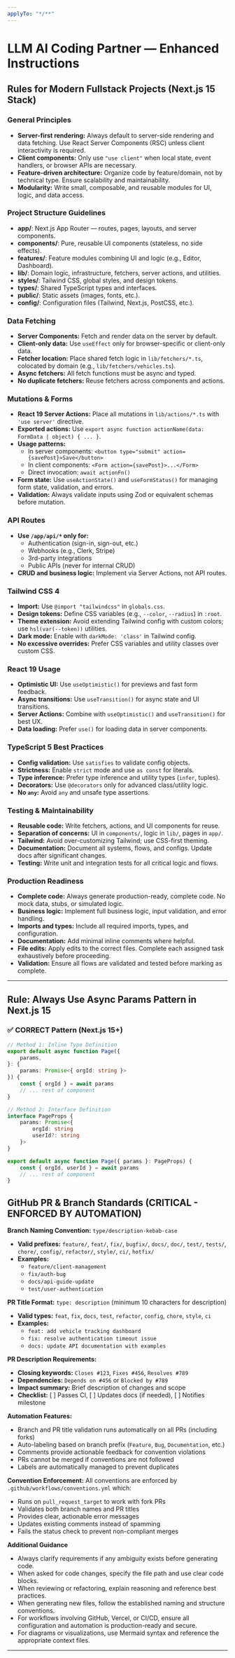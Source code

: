 ```yaml
---
applyTo: "*/**"
---
```


<!-- @format -->

# LLM AI Coding Partner — Enhanced Instructions

## Rules for Modern Fullstack Projects (Next.js 15 Stack)

### General Principles

-   **Server-first rendering:** Always default to server-side rendering and data fetching. Use React
    Server Components (RSC) unless client interactivity is required.
-   **Client components:** Only use `"use client"` when local state, event handlers, or browser APIs
    are necessary.
-   **Feature-driven architecture:** Organize code by feature/domain, not by technical type. Ensure
    scalability and maintainability.
-   **Modularity:** Write small, composable, and reusable modules for UI, logic, and data access.

### Project Structure Guidelines

-   **app/**: Next.js App Router — routes, pages, layouts, and server components.
-   **components/**: Pure, reusable UI components (stateless, no side effects).
-   **features/**: Feature modules combining UI and logic (e.g., Editor, Dashboard).
-   **lib/**: Domain logic, infrastructure, fetchers, server actions, and utilities.
-   **styles/**: Tailwind CSS, global styles, and design tokens.
-   **types/**: Shared TypeScript types and interfaces.
-   **public/**: Static assets (images, fonts, etc.).
-   **config/**: Configuration files (Tailwind, Next.js, PostCSS, etc.).

### Data Fetching

-   **Server Components:** Fetch and render data on the server by default.
-   **Client-only data:** Use `useEffect` only for browser-specific or client-only data.
-   **Fetcher location:** Place shared fetch logic in `lib/fetchers/*.ts`, colocated by domain (e.g.,
    `lib/fetchers/vehicles.ts`).
-   **Async fetchers:** All fetch functions must be async and typed.
-   **No duplicate fetchers:** Reuse fetchers across components and actions.

### Mutations & Forms

-   **React 19 Server Actions:** Place all mutations in `lib/actions/*.ts` with `'use server'`
    directive.
-   **Exported actions:** Use `export async function actionName(data: FormData | object) { ... }`.
-   **Usage patterns:**
    -   In server components: `<button type="submit" action={savePost}>Save</button>`
    -   In client components: `<Form action={savePost}>...</Form>`
    -   Direct invocation: `await actionFn()`
-   **Form state:** Use `useActionState()` and `useFormStatus()` for managing form state, validation,
    and errors.
-   **Validation:** Always validate inputs using Zod or equivalent schemas before mutation.

### API Routes

-   **Use `/app/api/*` only for:**
    -   Authentication (sign-in, sign-out, etc.)
    -   Webhooks (e.g., Clerk, Stripe)
    -   3rd-party integrations
    -   Public APIs (never for internal CRUD)
-   **CRUD and business logic:** Implement via Server Actions, not API routes.

### Tailwind CSS 4

-   **Import:** Use `@import "tailwindcss"` in `globals.css`.
-   **Design tokens:** Define CSS variables (e.g., `--color`, `--radius`) in `:root`.
-   **Theme extension:** Avoid extending Tailwind config with custom colors; use `hsl(var(--token))`
    utilities.
-   **Dark mode:** Enable with `darkMode: 'class'` in Tailwind config.
-   **No excessive overrides:** Prefer CSS variables and utility classes over custom CSS.

### React 19 Usage

-   **Optimistic UI:** Use `useOptimistic()` for previews and fast form feedback.
-   **Async transitions:** Use `useTransition()` for async state and UI transitions.
-   **Server Actions:** Combine with `useOptimistic()` and `useTransition()` for best UX.
-   **Data loading:** Prefer `use()` for loading data in server components.

### TypeScript 5 Best Practices

-   **Config validation:** Use `satisfies` to validate config objects.
-   **Strictness:** Enable `strict` mode and use `as const` for literals.
-   **Type inference:** Prefer type inference and utility types (`infer`, tuples).
-   **Decorators:** Use `@decorators` only for advanced class/utility logic.
-   **No `any`:** Avoid `any` and unsafe type assertions.

### Testing & Maintainability

-   **Reusable code:** Write fetchers, actions, and UI components for reuse.
-   **Separation of concerns:** UI in `components/`, logic in `lib/`, pages in `app/`.
-   **Tailwind:** Avoid over-customizing Tailwind; use CSS-first theming.
-   **Documentation:** Document all systems, flows, and configs. Update docs after significant
    changes.
-   **Testing:** Write unit and integration tests for all critical logic and flows.

### Production Readiness

-   **Complete code:** Always generate production-ready, complete code. No mock data, stubs, or
    simulated logic.
-   **Business logic:** Implement full business logic, input validation, and error handling.
-   **Imports and types:** Include all required imports, types, and configuration.
-   **Documentation:** Add minimal inline comments where helpful.
-   **File edits:** Apply edits to the correct files. Complete each assigned task exhaustively before
    proceeding.
-   **Validation:** Ensure all flows are validated and tested before marking as complete.

---

## Rule: Always Use Async Params Pattern in Next.js 15

### ✅ CORRECT Pattern (Next.js 15+)

```typescript
// Method 1: Inline Type Definition
export default async function Page({
    params,
}: {
    params: Promise<{ orgId: string }>
}) {
    const { orgId } = await params
    // ... rest of component
}

// Method 2: Interface Definition
interface PageProps {
    params: Promise<{
        orgId: string
        userId?: string
    }>
}

export default async function Page({ params }: PageProps) {
    const { orgId, userId } = await params
    // ... rest of component
}
```

## GitHub PR & Branch Standards (CRITICAL - ENFORCED BY AUTOMATION)

**Branch Naming Convention:** `type/description-kebab-case`

-   **Valid prefixes:** `feature/`, `feat/`, `fix/`, `bugfix/`, `docs/`, `doc/`, `test/`, `tests/`, `chore/`, `config/`, `refactor/`, `style/`, `ci/`, `hotfix/`
-   **Examples:**
    -   `feature/client-management`
    -   `fix/auth-bug`
    -   `docs/api-guide-update`
    -   `test/user-authentication`

**PR Title Format:** `type: description` (minimum 10 characters for description)

-   **Valid types:** `feat`, `fix`, `docs`, `test`, `refactor`, `config`, `chore`, `style`, `ci`
-   **Examples:**
    -   `feat: add vehicle tracking dashboard`
    -   `fix: resolve authentication timeout issue`
    -   `docs: update API documentation with examples`

**PR Description Requirements:**

-   **Closing keywords:** `Closes #123`, `Fixes #456`, `Resolves #789`
-   **Dependencies:** `Depends on #456` or `Blocked by #789`
-   **Impact summary:** Brief description of changes and scope
-   **Checklist:** [ ] Passes CI, [ ] Updates docs (if needed), [ ] Notifies milestone

**Automation Features:**

-   Branch and PR title validation runs automatically on all PRs (including forks)
-   Auto-labeling based on branch prefix (`Feature`, `Bug`, `Documentation`, etc.)
-   Comments provide actionable feedback for convention violations
-   PRs cannot be merged if conventions are not followed
-   Labels are automatically managed to prevent duplicates

**Convention Enforcement:**
All conventions are enforced by `.github/workflows/conventions.yml` which:

-   Runs on `pull_request_target` to work with fork PRs
-   Validates both branch names and PR titles
-   Provides clear, actionable error messages
-   Updates existing comments instead of spamming
-   Fails the status check to prevent non-compliant merges

**Additional Guidance**

-   Always clarify requirements if any ambiguity exists before generating code.
-   When asked for code changes, specify the file path and use clear code blocks.
-   When reviewing or refactoring, explain reasoning and reference best practices.
-   When generating new files, follow the established naming and structure conventions.
-   For workflows involving GitHub, Vercel, or CI/CD, ensure all configuration and automation is
    production-ready and secure.
-   For diagrams or visualizations, use Mermaid syntax and reference the appropriate context files.

---
